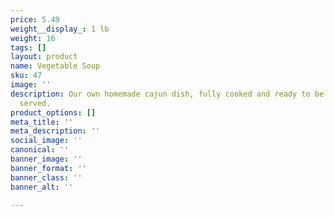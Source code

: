 ```yaml
---
price: 5.49
weight__display_: 1 lb
weight: 16
tags: []
layout: product
name: Vegetable Soup
sku: 47
image: ''
description: Our own homemade cajun dish, fully cooked and ready to be boiled and
  served.
product_options: []
meta_title: ''
meta_description: ''
social_image: ''
canonical: ''
banner_image: ''
banner_format: ''
banner_class: ''
banner_alt: ''

---
```

